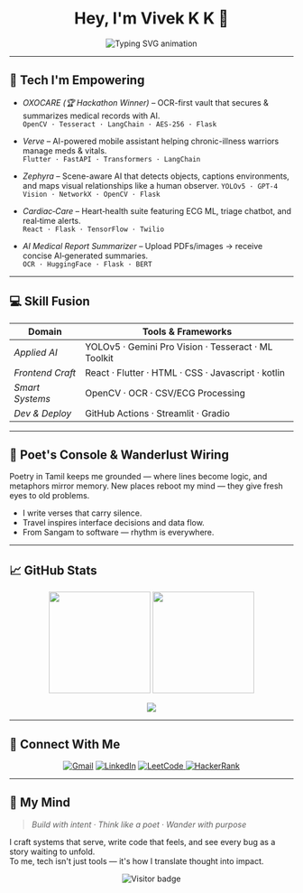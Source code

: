 <!-- ████████████████████████████████████████████████████████████ -->
<!-- 🤖 WELCOME TO MY GITHUB PROFILE README (auto-generated)     -->
<!-- ████████████████████████████████████████████████████████████ -->

<!-- Vivek K K's GitHub Profile README -->

<h1 align="center">Hey, I'm Vivek K K 👋</h1>

<p align="center">
  <img src="https://readme-typing-svg.demolab.com?font=JetBrains+Mono&size=22&pause=1000&color=00FFC2&center=true&vCenter=true&width=1000&lines=AI+Engineer+%7C+Tech+Builder+%7C+Poet+%7C+Wanderlust;Engineer+of+Intelligence%2C+Not+Just+Code.;Designing+for+Impact%2C+Not+Just+Demos.;AI+Tinkerer+%7C+Vision+Builder+%7C+Dream+Executor.;From+Flask+to+YOLO%2C+Everything+has+a+Purpose.;Every+idea+starts+crazy.+I+just+don%E2%80%99t+stop+at+the+crazy+part.;Let%E2%80%99s+Make+Tech+that+Matters." alt="Typing SVG animation" />
</p>


---

## 🚀 Tech I'm Empowering

- *OXOCARE (🏆 Hackathon Winner)* – OCR-first vault that secures & summarizes medical records with AI.  
  `OpenCV · Tesseract · LangChain · AES-256 · Flask`
  
- *Verve* – AI-powered mobile assistant helping chronic-illness warriors manage meds & vitals.  
  `Flutter · FastAPI · Transformers · LangChain`

- *Zephyra* –  Scene-aware AI that detects objects, captions environments, and maps visual relationships like a human observer.
  `YOLOv5 · GPT-4 Vision · NetworkX · OpenCV · Flask`
  
- *Cardiac‑Care* – Heart‑health suite featuring ECG ML, triage chatbot, and real‑time alerts.  
  `React · Flask · TensorFlow · Twilio`

- *AI Medical Report Summarizer* – Upload PDFs/images → receive concise AI‑generated summaries.  
  `OCR · HuggingFace · Flask · BERT`




---

## 💻 Skill Fusion

| Domain           | Tools & Frameworks                                    |
|------------------|-------------------------------------------------------|
| *Applied AI*     | YOLOv5 · Gemini Pro Vision · Tesseract · ML Toolkit|
| *Frontend Craft* | React · Flutter · HTML · CSS · Javascript · kotlin |
| *Smart Systems*  | OpenCV · OCR · CSV/ECG Processing       |
| *Dev & Deploy*   | GitHub Actions · Streamlit · Gradio     |


---


## 📝 Poet's Console & Wanderlust Wiring

Poetry in Tamil keeps me grounded — where lines become logic, and metaphors mirror memory.
New places reboot my mind — they give fresh eyes to old problems.

- I write verses that carry silence.
- Travel inspires interface decisions and data flow. 
- From Sangam to software — rhythm is everywhere.

---


## 📈 GitHub Stats

<p align="center">
  <img src="https://github-readme-stats.vercel.app/api?username=Vivek-the-creator&show_icons=true&theme=radical&count_private=true" height="180" />
  <img src="https://streak-stats.demolab.com?user=Vivek-the-creator&theme=radical&hide_border=true" height="180" />
  
  

</p>

<p align="center">
  <img src="https://github-readme-stats.vercel.app/api/top-langs/?username=Vivek-the-creator&layout=compact&theme=radical&langs_count=10" />

  

</p>





---

## 🤝 Connect With Me

<p align="center">
  <a href="mailto:vivek.kk2024aiml@sece.ac.in"><img src="https://img.shields.io/badge/Gmail-D14836?style=for-the-badge&logo=gmail&logoColor=white" alt="Gmail" /></a>
  <a href="https://www.linkedin.com/in/vivek-k-k"><img src="https://img.shields.io/badge/LinkedIn-0077B5?style=for-the-badge&logo=linkedin&logoColor=white" alt="LinkedIn" /></a>

  <a href="https://leetcode.com/u/hS7hj4nFVU/">
    <img src="https://img.shields.io/badge/LeetCode-FFA116?style=for-the-badge&logo=leetcode&logoColor=white" alt="LeetCode" />
  </a>
  <a href="https://www.hackerrank.com/profile/vivek_kk2024aiml">
    <img src="https://img.shields.io/badge/HackerRank-2EC866?style=for-the-badge&logo=HackerRank&logoColor=white" alt="HackerRank" />
  </a>

</p>

---

## 🧠 My Mind

> *Build with intent · Think like a poet · Wander with purpose*

I craft systems that serve, write code that feels, and see every bug as a story waiting to unfold.  
To me, tech isn't just tools — it's how I translate thought into impact.


<!-- Banner placeholder -->
<!-- ![Banner](link-to-your-banner.png) -->

<p align="center">
  <img src="https://visitor-badge.laobi.icu/badge?page_id=Vivek-the-creator.readme" alt="Visitor badge"/>

  

</p>
